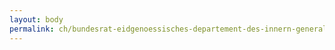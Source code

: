 ```yaml
---
layout: body
permalink: ch/bundesrat-eidgenoessisches-departement-des-innern-generalsekretariat-generalsekretariat-edi-personal-ressourcen/
---
```


